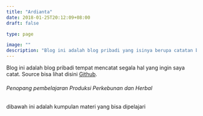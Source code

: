 ```yaml
---
title: "Ardianta"
date: 2018-01-25T20:12:09+08:00
draft: false

type: page

image: ""
description: "Blog ini adalah blog pribadi yang isinya berupa catatan bebas. Namun, sepertinya akan lebih banyak catatan tentang dunia IT."
---
```


Blog ini adalah blog pribadi tempat mencatat segala hal yang ingin saya catat.
Source bisa lihat disini [Github](https://github.com/LapakArduino).

###### Penopang pembelajaran Produksi Perkebunan dan Herbal
dibawah ini adalah kumpulan materi yang bisa dipelajari